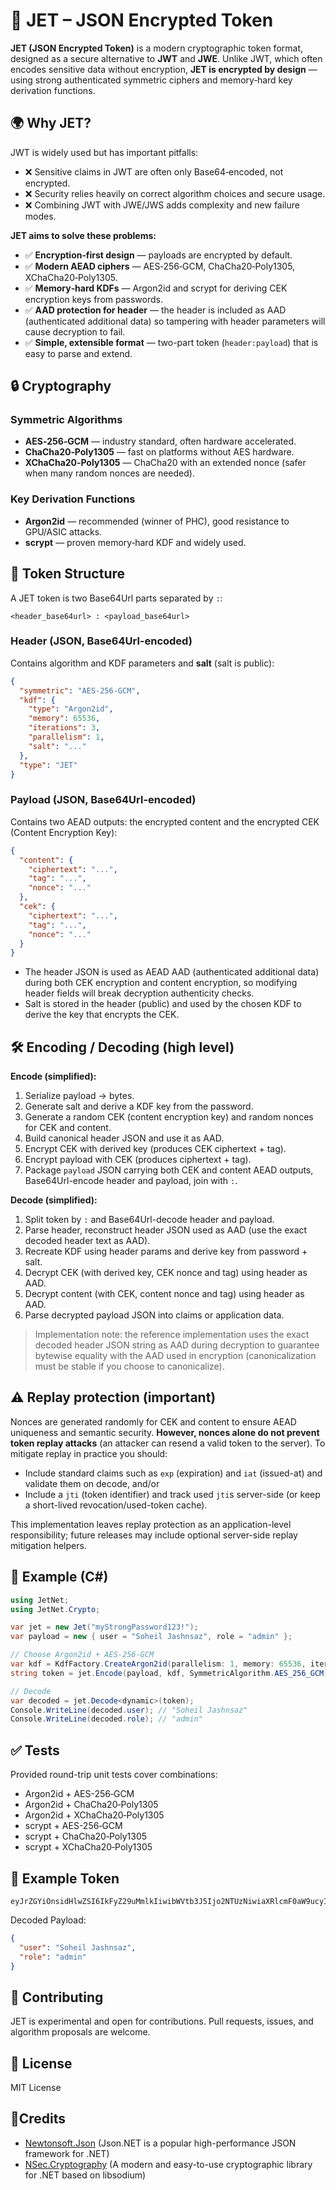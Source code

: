 # 🔐 JET – JSON Encrypted Token

**JET (JSON Encrypted Token)** is a modern cryptographic token format, designed as a secure alternative to **JWT** and **JWE**. Unlike JWT, which often encodes sensitive data without encryption, **JET is encrypted by design** — using strong authenticated symmetric ciphers and memory‑hard key derivation functions.

## 🌍 Why JET?
JWT is widely used but has important pitfalls:
- ❌ Sensitive claims in JWT are often only Base64‑encoded, not encrypted.  
- ❌ Security relies heavily on correct algorithm choices and secure usage.  
- ❌ Combining JWT with JWE/JWS adds complexity and new failure modes.

**JET aims to solve these problems:**
- ✅ **Encryption‑first design** — payloads are encrypted by default.  
- ✅ **Modern AEAD ciphers** — AES‑256‑GCM, ChaCha20‑Poly1305, XChaCha20‑Poly1305.  
- ✅ **Memory‑hard KDFs** — Argon2id and scrypt for deriving CEK encryption keys from passwords.  
- ✅ **AAD protection for header** — the header is included as AAD (authenticated additional data) so tampering with header parameters will cause decryption to fail.  
- ✅ **Simple, extensible format** — two-part token (`header:payload`) that is easy to parse and extend.

## 🔒 Cryptography

### Symmetric Algorithms
- **AES‑256‑GCM** — industry standard, often hardware accelerated.  
- **ChaCha20‑Poly1305** — fast on platforms without AES hardware.  
- **XChaCha20‑Poly1305** — ChaCha20 with an extended nonce (safer when many random nonces are needed).

### Key Derivation Functions
- **Argon2id** — recommended (winner of PHC), good resistance to GPU/ASIC attacks.  
- **scrypt** — proven memory‑hard KDF and widely used.

## 📖 Token Structure

A JET token is two Base64Url parts separated by `:`:

```
<header_base64url> : <payload_base64url>
```

### Header (JSON, Base64Url-encoded)
Contains algorithm and KDF parameters and **salt** (salt is public):
```json
{
  "symmetric": "AES-256-GCM",
  "kdf": {
    "type": "Argon2id",
    "memory": 65536,
    "iterations": 3,
    "parallelism": 1,
    "salt": "..."
  },
  "type": "JET"
}
```

### Payload (JSON, Base64Url-encoded)
Contains two AEAD outputs: the encrypted content and the encrypted CEK (Content Encryption Key):
```json
{
  "content": {
    "ciphertext": "...",
    "tag": "...",
    "nonce": "..."
  },
  "cek": {
    "ciphertext": "...",
    "tag": "...",
    "nonce": "..."
  }
}
```

- The header JSON is used as AEAD AAD (authenticated additional data) during both CEK encryption and content encryption, so modifying header fields will break decryption authenticity checks.
- Salt is stored in the header (public) and used by the chosen KDF to derive the key that encrypts the CEK.

## 🛠 Encoding / Decoding (high level)

**Encode (simplified):**
1. Serialize payload → bytes.  
2. Generate salt and derive a KDF key from the password.  
3. Generate a random CEK (content encryption key) and random nonces for CEK and content.  
4. Build canonical header JSON and use it as AAD.  
5. Encrypt CEK with derived key (produces CEK ciphertext + tag).  
6. Encrypt payload with CEK (produces ciphertext + tag).  
7. Package `payload` JSON carrying both CEK and content AEAD outputs, Base64Url-encode header and payload, join with `:`.

**Decode (simplified):**
1. Split token by `:` and Base64Url-decode header and payload.  
2. Parse header, reconstruct header JSON used as AAD (use the exact decoded header text as AAD).  
3. Recreate KDF using header params and derive key from password + salt.  
4. Decrypt CEK (with derived key, CEK nonce and tag) using header as AAD.  
5. Decrypt content (with CEK, content nonce and tag) using header as AAD.  
6. Parse decrypted payload JSON into claims or application data.

> Implementation note: the reference implementation uses the exact decoded header JSON string as AAD during decryption to guarantee bytewise equality with the AAD used in encryption (canonicalization must be stable if you choose to canonicalize).

## ⚠️ Replay protection (important)

Nonces are generated randomly for CEK and content to ensure AEAD uniqueness and semantic security. **However, nonces alone do not prevent token replay attacks** (an attacker can resend a valid token to the server). To mitigate replay in practice you should:
- Include standard claims such as `exp` (expiration) and `iat` (issued-at) and validate them on decode, and/or  
- Include a `jti` (token identifier) and track used `jti`s server-side (or keep a short-lived revocation/used-token cache).

This implementation leaves replay protection as an application-level responsibility; future releases may include optional server-side replay mitigation helpers.

## 🧪 Example (C#)

```csharp
using JetNet;
using JetNet.Crypto;

var jet = new Jet("myStrongPassword123!");
var payload = new { user = "Soheil Jashnsaz", role = "admin" };

// Choose Argon2id + AES-256-GCM
var kdf = KdfFactory.CreateArgon2id(parallelism: 1, memory: 65536, iterations: 3);
string token = jet.Encode(payload, kdf, SymmetricAlgorithm.AES_256_GCM);

// Decode
var decoded = jet.Decode<dynamic>(token);
Console.WriteLine(decoded.user); // "Soheil Jashnsaz"
Console.WriteLine(decoded.role); // "admin"
```

## ✅ Tests

Provided round-trip unit tests cover combinations:

- Argon2id + AES-256‑GCM  
- Argon2id + ChaCha20‑Poly1305  
- Argon2id + XChaCha20‑Poly1305  
- scrypt   + AES-256‑GCM  
- scrypt   + ChaCha20‑Poly1305  
- scrypt   + XChaCha20‑Poly1305

## 🚀 Example Token

```
eyJrZGYiOnsidHlwZSI6IkFyZ29uMmlkIiwibWVtb3J5Ijo2NTUzNiwiaXRlcmF0aW9ucyI6MywicGFyYWxsZWxpc20iOjEsInNhbHQiOiJ5WnMtMGFpd01CMVBYbXBkUGtWUDZnIn0sInN5bW1ldHJpYyI6IkFFUy0yNTYtR0NNIiwidHlwZSI6IkpFVCJ9:eyJjb250ZW50Ijp7ImNpcGhlcnRleHQiOiJZLTJnWndUQXJKSFRJQjNWT2NVa0lPSSIsInRhZyI6ImJKRi1DMlU3NWN0MmFVbUNGbVg1RUEiLCJub25jZSI6IlM4TzVqSkEyRXVjYmlaZjIifSwiY2VrIjp7ImNpcGhlcnRleHQiOiJ6RzdMd3BsVlF4Q2NVOHN1eHFDYzVVZTBUU0RUV3daVU5iOFhRbHhsVWVVIiwidGFnIjoiWUNyVm5IUTZQQUtBdi1RcVRDeFloQSIsIm5vbmNlIjoiSm9JZnhJYjh3T2dpUlRjViJ9fQ
```

Decoded Payload:
```json
{
  "user": "Soheil Jashnsaz",
  "role": "admin"
}
```

## 🤝 Contributing

JET is experimental and open for contributions. Pull requests, issues, and algorithm proposals are welcome.

## 📜 License
MIT License

## :bookmark:Credits
- [Newtonsoft.Json](https://github.com/JamesNK/Newtonsoft.Json) (Json.NET is a popular high-performance JSON framework for .NET)
- [NSec.Cryptography](https://github.com/ektrah/nsec) (A modern and easy-to-use cryptographic library for .NET based on libsodium)